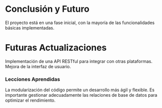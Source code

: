 # Conclusión y Futuro

El proyecto está en una fase inicial, con la mayoría de las funcionalidades básicas implementadas.

# Futuras Actualizaciones

Implementación de una API RESTful para integrar con otras plataformas.
Mejora de la interfaz de usuario.

### Lecciones Aprendidas

La modularización del código permite un desarrollo más ágil y flexible.
Es importante gestionar adecuadamente las relaciones de base de datos para optimizar el rendimiento.
